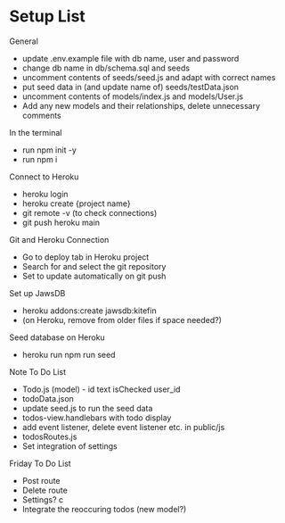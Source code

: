 # Setup List
General
* update .env.example file with db name, user and password
* change db name in db/schema.sql and seeds
* uncomment contents of seeds/seed.js and adapt with correct names
* put seed data in (and update name of) seeds/testData.json
* uncomment contents of models/index.js and models/User.js
* Add any new models and their relationships, delete unnecessary comments

In the terminal
* run npm init -y
* run npm i

Connect to Heroku
* heroku login
* heroku create {project name}
* git remote -v (to check connections)
* git push heroku main

Git and Heroku Connection
* Go to deploy tab in Heroku project
* Search for and select the git repository
* Set to update automatically on git push

Set up JawsDB
* heroku addons:create jawsdb:kitefin
* (on Heroku, remove from older files if space needed?)

Seed database on Heroku
* heroku run npm run seed

Note To Do List
* Todo.js (model) - id text isChecked user_id
* todoData.json
* update seed.js to run the seed data
* todos-view.handlebars with todo display
* add event listener, delete event listener etc. in public/js
* todosRoutes.js
* Set integration of settings

Friday To Do List
* Post route
* Delete route
* Settings? c 
* Integrate the reoccuring todos (new model?)